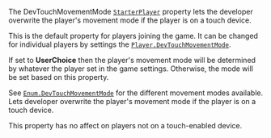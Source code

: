 The DevTouchMovementMode [`StarterPlayer`](https://create.roblox.com/docs/reference/engine/classes/StarterPlayer) property lets the developer
overwrite the player's movement mode if the player is on a touch device.

This is the default property for players joining the game. It can be
changed for individual players by settings the
[`Player.DevTouchMovementMode`](https://create.roblox.com/docs/reference/engine/classes/Player#DevTouchMovementMode).

If set to **UserChoice** then the player's movement mode will be
determined by whatever the player set in the game settings. Otherwise, the
mode will be set based on this property.

See [`Enum.DevTouchMovementMode`](https://create.roblox.com/docs/reference/engine/enums/DevTouchMovementMode) for the different movement modes
available. Lets developer overwrite the player's movement mode if the
player is on a touch device.

This property has no affect on players not on a touch-enabled device.